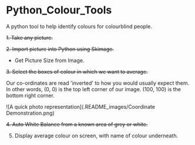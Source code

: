 # Python_Colour_Tools
A python tool to help identify colours for colourblind people.

~~1. Take any picture.~~

~~2. Import picture into Python using Skimage.~~

* Get Picture Size from Image.

~~3. Select the boxes of colour in which we want to average.~~

Our co-ordinates are read 'inverted' to how you would usually expect them. 
In other words, (0, 0) is the top left corner of our image. (100, 100) is the bottom right corner.

![A quick photo representation](.README_images/Coordinate Demonstration.png)

~~4. Auto White Balance from a known area of grey or white.~~

5. Display average colour on screen, with name of colour underneath.

